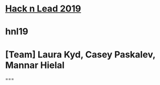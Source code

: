# [Hack n Lead 2019](https://womenplusplus.ch/hacknlead)
# hnl19
# [Team] Laura Kyd, Casey Paskalev, Mannar Hielal
===


